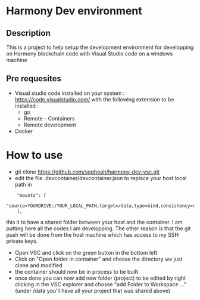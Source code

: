 # Harmony Dev environment

## Description
This is a project to help setup the development environment for developping on Harmony blockchain code with Visual Studio code on a windows machine

## Pre requesites
- Visual studio code installed on your system : https://code.visualstudio.com/ with the following extension to be installed :
  - go 
  - Remote - Containers
  - Remote development
- Docker

# How to use
- git clone https://github.com/sophoah/harmony-dev-vsc.git
- edit the file .devcontainer/devcontainer.json to replace your host local path in 
```
  	"mounts": [
		"source=YOURDRIVE:/YOUR_LOCAL_PATH,target=/data,type=bind,consistency=cached"
	],
```
this it to have a shared folder between your host and the container. I am putting here all the codes I am developping. The other reason is that the git push will be done from the host machine which has access to my SSH private keys.
- Open VSC and click on the green button in the bottom left
- Click on "Open folder in container" and chosse the directory we just clone and modified
- the container should now be in process to be built
- once done you can now add new folder (project) to be edited by right clicking in the VSC explorer and chosse "add Folder to Workspace ..." (under /data you'll have all your project that was shared above)